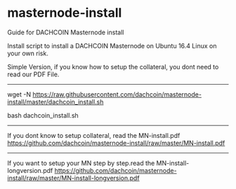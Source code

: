 # masternode-install
Guide for DACHCOIN Masternode install

Install script to install a DACHCOIN Masternode on Ubuntu 16.4 Linux on your own risk.

Simple Version, if you know how to setup the collateral, you dont need to read our PDF File.

************************************************************************************************
wget -N https://raw.githubusercontent.com/dachcoin/masternode-install/master/dachcoin_install.sh

bash dachcoin_install.sh
************************************************************************************************

If you dont know to setup collateral, read the MN-install.pdf
https://github.com/dachcoin/masternode-install/raw/master/MN-install.pdf

************************************************************************************************

If you want to setup your MN step by step.read the MN-install-longversion.pdf
https://github.com/dachcoin/masternode-install/raw/master/MN-install-longversion.pdf


